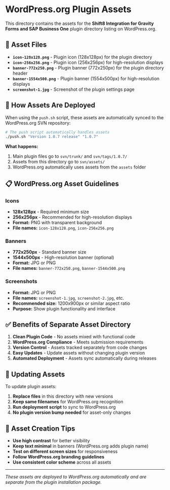 # WordPress.org Plugin Assets

This directory contains the assets for the **Shift8 Integration for Gravity Forms and SAP Business One** plugin directory listing on WordPress.org.

## 📁 **Asset Files**

- **`icon-128x128.png`** - Plugin icon (128x128px) for the plugin directory
- **`icon-256x256.png`** - Plugin icon (256x256px) for high-resolution displays
- **`banner-772x250.png`** - Plugin banner (772x250px) for the plugin directory header
- **`banner-1554x500.png`** - Plugin banner (1554x500px) for high-resolution displays
- **`screenshot-1.jpg`** - Screenshot of the plugin settings page

## 🚀 **How Assets Are Deployed**

When using the `push.sh` script, these assets are automatically synced to the WordPress.org SVN repository:

```bash
# The push script automatically handles assets
./push.sh "Version 1.0.7 release" "1.0.7"
```

**What happens:**
1. Main plugin files go to `svn/trunk/` and `svn/tags/1.0.7/`
2. Assets from this directory go to `svn/assets/`
3. WordPress.org automatically uses assets from the `assets` folder

## 📋 **WordPress.org Asset Guidelines**

### **Icons**
- **128x128px** - Required minimum size
- **256x256px** - Recommended for high-resolution displays
- **Format:** PNG with transparent background
- **File names:** `icon-128x128.png`, `icon-256x256.png`

### **Banners**
- **772x250px** - Standard banner size
- **1544x500px** - High-resolution banner (optional)
- **Format:** JPG or PNG
- **File names:** `banner-772x250.png`, `banner-1544x500.png`

### **Screenshots**
- **Format:** JPG or PNG  
- **File names:** `screenshot-1.jpg`, `screenshot-2.jpg`, etc.
- **Recommended size:** 1200x900px or similar aspect ratio
- **Purpose:** Show plugin functionality and interface

## ✅ **Benefits of Separate Asset Directory**

1. **Clean Plugin Code** - No assets mixed with functional code
2. **WordPress.org Compliance** - Meets submission requirements
3. **Version Control** - Assets tracked separately from code changes
4. **Easy Updates** - Update assets without changing plugin version
5. **Automated Deployment** - Assets sync automatically during releases

## 🔄 **Updating Assets**

To update plugin assets:

1. **Replace files** in this directory with new versions
2. **Keep same filenames** for WordPress.org recognition
3. **Run deployment script** to sync to WordPress.org
4. **No plugin version bump needed** for asset-only changes

## 📝 **Asset Creation Tips**

- **Use high contrast** for better visibility
- **Keep text minimal** in banners (WordPress.org adds plugin name)
- **Test on different screen sizes** for responsiveness
- **Follow WordPress.org branding guidelines**
- **Use consistent color scheme** across all assets

---

*These assets are deployed to WordPress.org automatically and are separate from the plugin installation package.* 